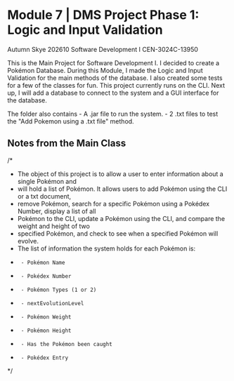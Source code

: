 Module 7 | DMS Project Phase 1: Logic and Input Validation
==============================================================================
Autumn Skye
202610 Software Development I 
CEN-3024C-13950

This is the Main Project for Software Development I. I decided to create a Pokémon Database. During this Module, I made the Logic and Input Validation for the main methods of the database. I also created some tests for a few of the classes for fun. This project currently runs on the CLI. Next up, I will add a database to connect to the system and a GUI interface for the database.

The folder also contains 
      - A .jar file to run the system. 
      - 2 .txt files to test the "Add Pokemon using a .txt file" method.


Notes from the Main Class
-------------------------
/*
 * The object of this project is to allow a user to enter information about a single Pokémon and
 * will hold a list of Pokémon. It allows users to add Pokémon using the CLI or a txt document,
 * remove Pokémon, search for a specific Pokémon using a Pokédex Number, display a list of all
 * Pokémon to the CLI, update a Pokémon using the CLI, and compare the weight and height of two
 * specified Pokémon, and check to see when a specified Pokémon will evolve.
 * The list of information the system holds for each Pokémon is:
 *      - Pokémon Name
 *      - Pokédex Number
 *      - Pokémon Types (1 or 2)
 *      - nextEvolutionLevel
 *      - Pokémon Weight
 *      - Pokémon Height
 *      - Has the Pokémon been caught
 *      - Pokédex Entry
 */
